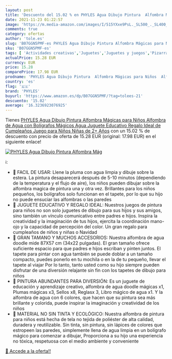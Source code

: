```yaml
---
layout: post
title: 'Descuento del 15.02 % en PHYLES Agua Dibujo Pintura  Alfombra Mág'
date: 2021-11-23 01:22:57
image: 'https://m.media-amazon.com/images/I/515YXxe9PsL._SL500_._SL400_.jpg'
comments: true
category: ofertas
author: 'tole.es'
slug: 'B07GGN5PMF-es PHYLES Agua Dibujo Pintura Alfombra Mágicas para Niños...'
sku: 'B07GGN5PMF-es'
tags: [ 'Actividades creativas','Juguetes','Juguetes y juegos','Pizarras mágicas para niños','Pizarras para niños','bolígrafos','phyles', ]
actualPrice: 15.28 EUR
currency: EUR
price: 15.28
comparePrice: 17.98 EUR
prodname: 'PHYLES Agua Dibujo Pintura  Alfombra Mágicas para Niños  Alfombra de Agua con Bolígrafos Mágicos  Agua Juguete Educativo Regalo Ideal de Cumpleaños Juego para Niños Niñas de 2+ Años'
country: 'es'
flag: '🇪🇸'
brand: 'PHYLES'
buyurl: 'https://www.amazon.es/dp/B07GGN5PMF/?tag=tolees-21'
descuento: '15.02'
average: '16.3236923076925'
---
```


Tienes [PHYLES Agua Dibujo Pintura  Alfombra Mágicas para Niños  Alfombra de Agua con Bolígrafos Mágicos  Agua Juguete Educativo Regalo Ideal de Cumpleaños Juego para Niños Niñas de 2+ Años](https://www.amazon.es/dp/B07GGN5PMF/?tag=tolees-21) con un 15.02 % de descuento con precio de oferta de 15.28 EUR (original: 17.98 EUR) en el siguiente enlace!

[![PHYLES Agua Dibujo Pintura  Alfombra Mág](https://m.media-amazon.com/images/I/515YXxe9PsL._SL500_._SL400_.jpg)](https://www.amazon.es/dp/B07GGN5PMF/?tag=tolees-21)

ℹ️:

- 🍋 FACIL DE USAR: Llene la pluma con agua limpia y dibuje sobre la estera. La pintura desaparecerá después de 5-10 minutos (dependiendo de la temperatura y el flujo de aire), los niños pueden dibujar sobre la alfombra magica de pintura una y otra vez. Brillantes para los niños pequeños, los bolígrafos solo funcionan en el tapete, por lo que su hijo no puede ensuciar las alfombras o las paredes
- 🍋 JUGUETE EDUCATIVO Y REGALO IDEAL: Nuestros juegos de pintura para niños no son solo juguetes de dibujo para sus hijos y sus amigos, sino también un vínculo comunicativo entre padres e hijos. Inspira la creatividad y la imaginación de tus hijos, ejercita la coordinación mano-ojo y la capacidad de percepción del color. Un gran regalo para cumpleaños de niños y niñas o Navidad
- 🍋 GRAN TAMANO Y MUCHOS ACCESORIOS: Nuestra alfombra de agua doodle mide 87X57 cm (34x22 pulgadas). El gran tamaño ofrece suficiente espacio para que padres e hijos escriban y pinten juntos. El tapete para pintar con agua también se puede doblar a un tamaño compacto, puedes ponerlo en tu mochila o en la de tu pequeño, llevar el tapete al viajar Por lo tanto, tanto usted como su hijo siempre pueden disfrutar de una diversión relajante sin fin con los tapetes de dibujo para niños
- 🍋 PINTURA ABUNDANTES PARA DIVERSIÓN: Es un juguete de educación y aprendizaje creativo, alfombra de agua doodle mágicas x1, Plumas mágicas x3, Sellos x8, Reglasx 3, Libro mágico de agua x1. Y la alfombra de agua con 6 colores, que hacen que su pintura sea más brillante y colorida, puede inspirar la imaginación y creatividad de los niños
- 🍋 MATERIAL NO SIN TINTA Y ECOLÓGICO: Nuestra alfombra de pintura para niños está hecha de tela no tejida de poliéster de alta calidad, duradera y reutilizable. Sin tinta, sin pintura, sin lápices de colores que estropeen las paredes, simplemente llena de agua limpia en un bolígrafo mágico para comenzar a dibujar, Proporciona a su hijo una experiencia no tóxica, respetuosa con el medio ambiente y conveniente

[🛒 Accede a la oferta!!](https://www.amazon.es/dp/B07GGN5PMF/?tag=tolees-21)

